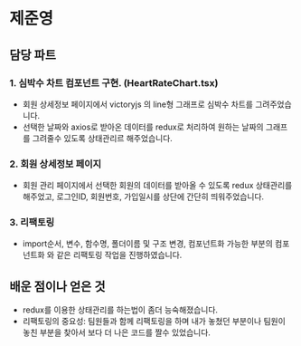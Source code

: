 # 제준영

## 담당 파트

### 1. 심박수 차트 컴포넌트 구현. (HeartRateChart.tsx)

- 회원 상세정보 페이지에서 victoryjs 의 line형 그래프로 심박수 차트를 그려주었습니다.
- 선택한 날짜와 axios로 받아온 데이터를 redux로 처리하여 원하는 날짜의 그래프를 그려줄수 있도록 상태관리르 해주었습니다.

### 2. 회원 상세정보 페이지 

- 회원 관리 페이지에서 선택한 회원의 데이터를 받아올 수 있도록 redux 상태관리를 해주었고, 로그인ID, 회원번호, 가입일시를 상단에 간단히 띄워주었습니다.

### 3. 리팩토링

- import순서, 변수, 함수명, 폴더이름 및 구조 변경, 컴포넌트화 가능한 부분의 컴포넌트화 와 같은 리팩토링 작업을 진행하였습니다.

## 배운 점이나 얻은 것

- redux를 이용한 상태관리를 하는법이 좀더 능숙해졌습니다.
- 리팩토링의 중요성: 팀원들과 함께 리팩토링을 하며 내가 놓쳤던 부분이나 팀원이 놓친 부분을 찾아서 보다 더 나은 코드를 짤수 있었습니다.